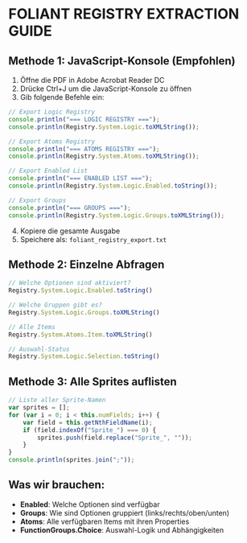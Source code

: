 
# FOLIANT REGISTRY EXTRACTION GUIDE

## Methode 1: JavaScript-Konsole (Empfohlen)

1. Öffne die PDF in Adobe Acrobat Reader DC
2. Drücke Ctrl+J um die JavaScript-Konsole zu öffnen
3. Gib folgende Befehle ein:

```javascript
// Export Logic Registry
console.println("=== LOGIC REGISTRY ===");
console.println(Registry.System.Logic.toXMLString());

// Export Atoms Registry  
console.println("=== ATOMS REGISTRY ===");
console.println(Registry.System.Atoms.toXMLString());

// Export Enabled List
console.println("=== ENABLED LIST ===");
console.println(Registry.System.Logic.Enabled.toString());

// Export Groups
console.println("=== GROUPS ===");
console.println(Registry.System.Logic.Groups.toXMLString());
```

4. Kopiere die gesamte Ausgabe
5. Speichere als: `foliant_registry_export.txt`

## Methode 2: Einzelne Abfragen

```javascript
// Welche Optionen sind aktiviert?
Registry.System.Logic.Enabled.toString()

// Welche Gruppen gibt es?
Registry.System.Logic.Groups.toXMLString()

// Alle Items
Registry.System.Atoms.Item.toXMLString()

// Auswahl-Status
Registry.System.Logic.Selection.toString()
```

## Methode 3: Alle Sprites auflisten

```javascript
// Liste aller Sprite-Namen
var sprites = [];
for (var i = 0; i < this.numFields; i++) {
    var field = this.getNthFieldName(i);
    if (field.indexOf("Sprite_") === 0) {
        sprites.push(field.replace("Sprite_", ""));
    }
}
console.println(sprites.join(";"));
```

## Was wir brauchen:

- **Enabled**: Welche Optionen sind verfügbar
- **Groups**: Wie sind Optionen gruppiert (links/rechts/oben/unten)
- **Atoms**: Alle verfügbaren Items mit ihren Properties
- **FunctionGroups.Choice**: Auswahl-Logik und Abhängigkeiten

